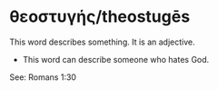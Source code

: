 # θεοστυγής/theostugēs
This word describes something. It is an adjective.

* This word can describe someone who hates God. 

See: Romans 1:30
